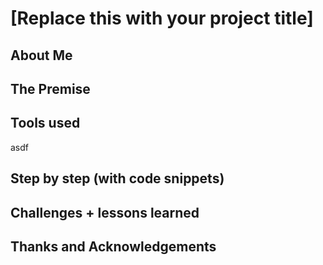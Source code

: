 # [Replace this with your project title]

## About Me

## The Premise

## Tools used
asdf

## Step by step (with code snippets)

## Challenges + lessons learned

## Thanks and Acknowledgements
